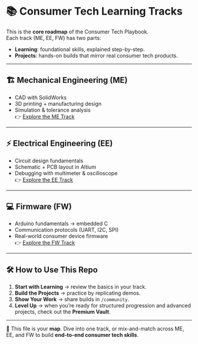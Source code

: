 # 📚 Consumer Tech Learning Tracks

This is the **core roadmap** of the Consumer Tech Playbook.  
Each track (ME, EE, FW) has two parts:
- **Learning**: foundational skills, explained step-by-step.  
- **Projects**: hands-on builds that mirror real consumer tech products.  

---

## 🏗️ Mechanical Engineering (ME)
- CAD with SolidWorks  
- 3D printing + manufacturing design  
- Simulation & tolerance analysis  
👉 [Explore the ME Track](ME/Readme.md)

---

## ⚡ Electrical Engineering (EE)
- Circuit design fundamentals  
- Schematic + PCB layout in Altium  
- Debugging with multimeter & oscilloscope  
👉 [Explore the EE Track](EE/Readme.md)

---

## 💻 Firmware (FW)
- Arduino fundamentals → embedded C  
- Communication protocols (UART, I2C, SPI)  
- Real-world consumer device firmware  
👉 [Explore the FW Track](FW/Readme.md)

---

## 🛠️ How to Use This Repo
1. **Start with Learning** → review the basics in your track.  
2. **Build the Projects** → practice by replicating demos.  
3. **Show Your Work** → share builds in `/community`.  
4. **Level Up** → when you’re ready for structured progression and advanced projects, check out the **Premium Vault**.  

---

📌 This file is your **map**. Dive into one track, or mix-and-match across ME, EE, and FW to build **end-to-end consumer tech skills**.
